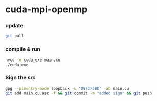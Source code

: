 # cuda-mpi-openmp

### update

```bash
git pull
```

### compile & run
```bash
nvcc -o cuda_exe main.cu
./cuda_exe
```

### Sign the src
```bash
gpg --pinentry-mode loopback -u "D873F5BD" -ab main.cu
git add main.cu.asc -f && git commit -m "added sign" && git push
```